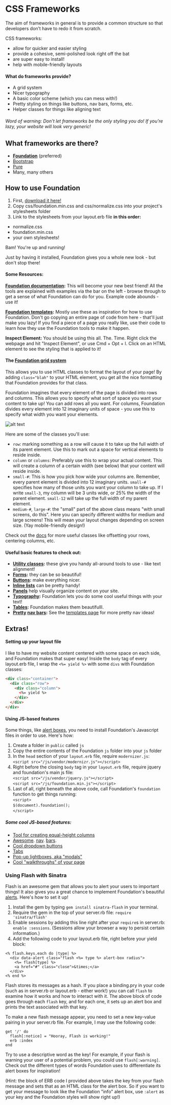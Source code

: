 # CSS Frameworks

The aim of frameworks in general is to provide a common structure so that developers don’t have to redo it from scratch.

CSS frameworks:
- allow for quicker and easier styling
- provide a cohesive, semi-polished look right off the bat
- are super easy to install!
- help with mobile-friendly layouts

#### What do frameworks provide?
- A grid system
- Nicer typography
- A basic color scheme (which you can mess with!)
- Pretty styling on things like buttons, nav bars, forms, etc.
- Helper classes for things like aligning text

###### *Word of warning: Don't let frameworks be the only styling you do! If you're lazy, your website will look very generic!*

## What frameworks are there?
- **[Foundation](http://foundation.zurb.com/)** (preferred)
- [Bootstrap](http://getbootstrap.com/)
- [Pure](http://purecss.io/)
- Many, many others

## How to use Foundation

1. First, [download it here!](http://foundation.zurb.com/develop/download.html)
2. Copy css/foundation.min.css and css/normalize.css into your project's stylesheets folder
3. Link to the stylesheets from your layout.erb file **in this order:**
  * normalize.css
  * foundation.min.css
  * your own stylesheets!

Bam! You're up and running!

Just by having it installed, Foundation gives you a whole new look - but don't stop there!

#### Some Resources:
**[Foundation documentation](http://foundation.zurb.com/docs/):**
This will become your new best friend! All the tools are explained with examples via the bar on the left - browse through to get a sense of what Foundation can do for you. Example code abounds - use it!

**[Foundation templates](http://foundation.zurb.com/templates.html):**
Mostly use these as inspiration for how to use Foundation. Don't go copying an entire page of code from here - that'll just make you lazy! If you find a piece of a page you really like, use their code to learn how they use the Foundation tools to make it happen.

**Inspect Element:**
You should be using this all. The. Time. Right click the webpage and hit "Inspect Element", or use Cmd + Opt + I. Click on an HTML element to see the styling that is applied to it!

#### The [Foundation grid system](http://foundation.zurb.com/docs/components/grid.html)
This allows you to use HTML classes to format the layout of your page! By adding `class="blah"` to your HTML element, you get all the nice formatting that Foundation provides for that class.

Foundation imagines that every element of the page is divided into rows and columns. This allows you to specify what sort of space you want your content to take up! You can add rows all you want. For columns, Foundation divides every element into 12 imaginary units of space - you use this to specify what width you want your elements.

![alt text](http://foundation.zurb.com/assets/img/seo/feature-grid-1.png)

Here are some of the classes you'll use:
- `row`: marking something as a row will cause it to take up the full width of its parent element. Use this to mark out a space for vertical elements to reside inside.
- `column` or `columns`: Preferably use this to wrap your actual content. This will create a column of a certain width (see below) that your content will reside inside.
- `small-#`: This is how you pick how wide your columns are. Remember, every parent element is divided into 12 imaginary units. `small-#` specifies how many of those units you want your column to take up. If I write `small-3`, my column will be 3 units wide, or 25% the width of the parent element. `small-12` will take up the full width of my parent element.
- `medium-#`, `large-#`: the "small" part of the above class means "with small screens, do this". Here you can specify different widths for medium and large screens! This will mean your layout changes depending on screen size. (Yay mobile-friendly design!)

Check out the [docs](http://foundation.zurb.com/docs/components/grid.html) for more useful classes like offsetting your rows, centering columns, etc.

#### Useful basic features to check out:
- **[Utility classes](http://foundation.zurb.com/docs/utility-classes.html):** these give you handy all-around tools to use - like text alignment!
- **[Forms](http://foundation.zurb.com/docs/components/forms.html):** they can be so beautiful!
- **[Buttons](http://foundation.zurb.com/docs/components/buttons.html):** make everything nicer.
- **[Inline lists](http://foundation.zurb.com/docs/components/inline_lists.html)** can be pretty handy!
- **[Panels](http://foundation.zurb.com/docs/components/panels.html)** help visually organize content on your site.
- **[Typography](http://foundation.zurb.com/docs/components/typography.html):** Foundation lets you do some cool useful things with your text!
- **[Tables](http://foundation.zurb.com/docs/components/tables.html):** Foundation makes them beautifulll.
- **[Pretty](http://foundation.zurb.com/docs/components/sidenav.html) [nav bars](http://foundation.zurb.com/docs/components/icon-bar.html):** See the [templates page](ttp://foundation.zurb.com/templates.html) for more pretty nav ideas!

## Extras!

#### Setting up your layout file
I like to have my website content centered with some space on each side, and Foundation makes that super easy! Inside the `body` tag of every layout.erb file, I wrap the `<%= yield %>` with some `divs` with Foundation classes:

```html
<div class="container">
  <div class="row">
    <div class="column">
      <%= yield %>
    </div>
  </div>
</div>
```

#### Using JS-based features
Some things, like [alert boxes](http://foundation.zurb.com/docs/components/alert_boxes.html), you need to install Foundation's Javascript files in order to use. Here's how:

1. Create a folder in `public` called `js`
2. Copy the entire contents of the Foundation `js` folder into your `js` folder
3. In the `head` section of your `layout.erb` file, require `modernizer.js`: <br>
`<script src="/js/vendor/modernizr.js"></script>`
4. Right before the closing `body` tag in your `layout.erb` file, require jquery and foundation's main js file:<br>
`<script src="/js/vendor/jquery.js"></script>`<br>
`<script src="/js/foundation.min.js"></script>`<br>
5. Last of all, right beneath the above code, call Foundation's `foundation` function to get things running:<br>
`<script>`<br>
`$(document).foundation();`<br>
`</script>`<br>

##### Some cool JS-based features:
- [Tool for creating equal-height columns](http://foundation.zurb.com/docs/components/equalizer.html)
- [Awesome](http://foundation.zurb.com/docs/components/topbar.html). [nav](http://foundation.zurb.com/docs/components/offcanvas.html). [bars](http://foundation.zurb.com/docs/components/magellan.html).
- [Cool dropdown buttons](http://foundation.zurb.com/docs/components/dropdown_buttons.html)
- [Tabs](http://foundation.zurb.com/docs/components/tabs.html#tabs-deeplink-3)
- [Pop-up lightboxes, aka "modals"](http://foundation.zurb.com/docs/components/reveal.html)
- [Cool "walkthroughs" of your page](http://foundation.zurb.com/docs/components/joyride.html)

### Using Flash with Sinatra
Flash is an awesome gem that allows you to alert your users to important things! It also gives you a great chance to implement Foundation's beautiful [alerts](http://foundation.zurb.com/docs/components/alert_boxes.html). Here's how to set it up!

1. Install the gem by typing `gem install sinatra-flash` in your terminal.
2. Require the gem in the top of your server.rb file: `require 'sinatra/flash'`
3. Enable sessions by adding this line right after your `require`s in server.rb: `enable :sessions`. (Sessions allow your browser a way to persist certain information.)
4. Add the following code to your layout.erb file, right before your yield block:
```
<% flash.keys.each do |type| %>
  <div data-alert class="flash <%= type %> alert-box radius">
    <%= flash[type] %>
    <a href="#" class="close">&times;</a>
  </div>
<% end %>
```

Flash stores its messages as a hash. If you place a binding.pry in your code (such as in server.rb or layout.erb - either work!) you can call `flash` to examine how it works and how to interact with it. The above block of code goes through each `flash` key, and for each one, it sets up an alert box and prints the text associated with that key.

To make a new flash message appear, you need to set a new key-value pairing in your server.rb file. For example, I may use the following code:
```
get '/' do
  flash[:notice] = "Hooray, Flash is working!"
  erb :index
end
```

Try to use a descriptive word as the key! For example, if your flash is warning your user of a potential problem, you could use `flash[:warning]`. Check out the different types of words Foundation uses to differentiate its alert boxes for inspiration!

(Hint: the block of ERB code I provided above takes the key from your flash message and sets that as an HTML class for the alert box. So if you want to get your message to look like the Foundation "info" alert box, use `:alert` as your key and the Foundation styles will show right up!)
